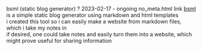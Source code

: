 bsml (static blog generator)
?
2023-02-17 - ongoing
no_meta.html
link
[bsml](https://github.com/parlajatwit/bsml) is a simple static blog generator using markdown and html templates  
i created this tool so i can easily make a website from markdown files, which i take my notes in  
if desired, one could take notes and easily turn them into a website, which might prove useful for sharing information
